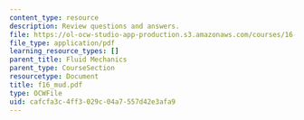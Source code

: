 ```yaml
---
content_type: resource
description: Review questions and answers.
file: https://ol-ocw-studio-app-production.s3.amazonaws.com/courses/16-01-unified-engineering-i-ii-iii-iv-fall-2005-spring-2006/cafcfa3c4ff3029c04a7557d42e3afa9_f16_mud.pdf
file_type: application/pdf
learning_resource_types: []
parent_title: Fluid Mechanics
parent_type: CourseSection
resourcetype: Document
title: f16_mud.pdf
type: OCWFile
uid: cafcfa3c-4ff3-029c-04a7-557d42e3afa9
---
```

